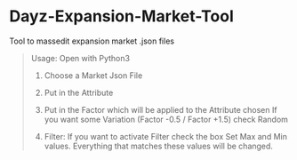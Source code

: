 # Dayz-Expansion-Market-Tool
Tool to massedit expansion market .json files


>Usage:
>Open with Python3 
>
> 1. Choose a Market Json File
>
> 2. Put in the Attribute
> 
> 3. Put in the Factor which will be applied to the Attribute chosen
> If you want some Variation (Factor -0.5 / Factor +1.5) check Random
>
> 4. Filter:
> If you want to activate Filter check the box
> Set Max and Min values.
> Everything that matches these values will be changed.
